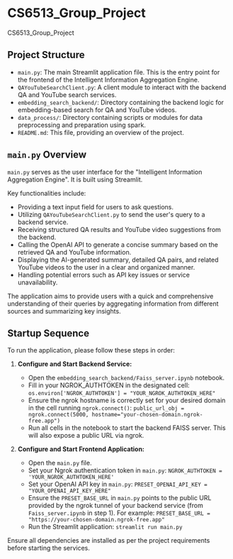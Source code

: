 # CS6513_Group_Project
CS6513_Group_Project

## Project Structure

- `main.py`: The main Streamlit application file. This is the entry point for the frontend of the Intelligent Information Aggregation Engine.
- `QAYouTubeSearchClient.py`: A client module to interact with the backend QA and YouTube search services.
- `embedding_search_backend/`: Directory containing the backend logic for embedding-based search for QA and YouTube videos.
- `data_process/`: Directory containing scripts or modules for data preprocessing and preparation using spark.
- `README.md`: This file, providing an overview of the project.

## `main.py` Overview

`main.py` serves as the user interface for the "Intelligent Information Aggregation Engine". It is built using Streamlit.

Key functionalities include:
- Providing a text input field for users to ask questions.
- Utilizing `QAYouTubeSearchClient.py` to send the user's query to a backend service.
- Receiving structured QA results and YouTube video suggestions from the backend.
- Calling the OpenAI API to generate a concise summary based on the retrieved QA and YouTube information.
- Displaying the AI-generated summary, detailed QA pairs, and related YouTube videos to the user in a clear and organized manner.
- Handling potential errors such as API key issues or service unavailability.

The application aims to provide users with a quick and comprehensive understanding of their queries by aggregating information from different sources and summarizing key insights.

## Startup Sequence

To run the application, please follow these steps in order:

1.  **Configure and Start Backend Service:**
    *   Open the `embedding_search_backend/Faiss_server.ipynb` notebook.
    *   Fill in your NGROK_AUTHTOKEN in the designated cell: `os.environ['NGROK_AUTHTOKEN'] = "YOUR_NGROK_AUTHTOKEN_HERE"`
    *   Ensure the ngrok hostname is correctly set for your desired domain in the cell running `ngrok.connect()`: `public_url_obj = ngrok.connect(5000, hostname="your-chosen-domain.ngrok-free.app")`
    *   Run all cells in the notebook to start the backend FAISS server. This will also expose a public URL via ngrok.

2.  **Configure and Start Frontend Application:**
    *   Open the `main.py` file.
    *   Set your Ngrok authentication token in `main.py`: `NGROK_AUTHTOKEN = 'YOUR_NGROK_AUTHTOKEN_HERE'` 
    *   Set your OpenAI API key in `main.py`: `PRESET_OPENAI_API_KEY = "YOUR_OPENAI_API_KEY_HERE"`
    *   Ensure the `PRESET_BASE_URL` in `main.py` points to the public URL provided by the ngrok tunnel of your backend service (from `Faiss_server.ipynb` in step 1). For example: `PRESET_BASE_URL = "https://your-chosen-domain.ngrok-free.app"`
    *   Run the Streamlit application: `streamlit run main.py`

Ensure all dependencies are installed as per the project requirements before starting the services.
